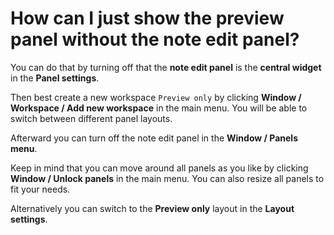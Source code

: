 # How can I just show the preview panel without the note edit panel?

You can do that by turning off that the **note edit panel** is the **central widget** in the **Panel settings**.

Then best create a new workspace `Preview only` by clicking **Window / Workspace / Add new workspace** in the main menu. You will be able to switch between different panel layouts.

Afterward you can turn off the note edit panel in the **Window / Panels menu**.

Keep in mind that you can move around all panels as you like by clicking **Window / Unlock panels** in the main menu. You can also resize all panels to fit your needs.

Alternatively you can switch to the **Preview only** layout in the **Layout settings**.
